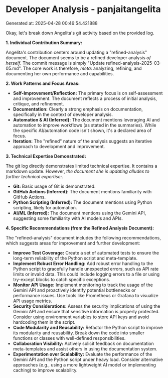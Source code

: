 # Developer Analysis - panjaitangelita
Generated at: 2025-04-28 00:46:54.421888

Okay, let's break down Angelita's git activity based on the provided log.

**1. Individual Contribution Summary:**

Angelita's contribution centers around updating a "refined-analysis" document.  The document seems to be a refined developer analysis *of herself*.  The commit message is simply "Update refined-analysis-2025-03-05.md".  The core work is therefore, *meta*: analyzing, refining, and documenting her own performance and capabilities.

**2. Work Patterns and Focus Areas:**

*   **Self-Improvement/Reflection:**  The primary focus is on self-assessment and improvement. The document reflects a process of initial analysis, critique, and refinement.
*   **Documentation:** Clearly a strong emphasis on documentation, specifically in the context of developer analysis.
*   **Automation & AI (Inferred):** The document mentions leveraging AI and automation to improve workflows (as stated in the summaries). While the specific AI/automation code isn't shown, it's a declared area of focus.
*   **Iteration:** The "refined" nature of the analysis suggests an iterative approach to development and improvement.

**3. Technical Expertise Demonstrated:**

The git log directly demonstrates limited technical expertise. It contains a markdown update. However, *the document she is updating alludes to further technical expertise:*.

*   **Git:**  Basic usage of Git is demonstrated.
*   **GitHub Actions (Inferred):** The document mentions familiarity with GitHub Actions.
*   **Python Scripting (Inferred):** The document mentions using Python scripting, likely for automation.
*   **AI/ML (Inferred):**  The document mentions using the Gemini API, suggesting some familiarity with AI models and APIs.

**4. Specific Recommendations (from the Refined Analysis Document):**

The "refined-analysis" document includes the following recommendations, which suggests areas for improvement and further development:

*   **Improve Test Coverage:** Create a set of automated tests to ensure the long-term reliability of the Python script and meta-template.
*   **Implement Robust Error Handling:** Add robust error handling to the Python script to gracefully handle unexpected errors, such as API rate limits or invalid data.  This could include logging errors to a file or using try-except blocks to catch specific exceptions.
*   **Monitor API Usage:** Implement monitoring to track the usage of the Gemini API and proactively identify potential bottlenecks or performance issues. Use tools like Prometheus or Grafana to visualize API usage metrics.
*   **Security Considerations:** Assess the security implications of using the Gemini API and ensure that sensitive information is properly protected. Consider using environment variables to store API keys and avoid hardcoding them in the script.
*   **Code Modularity and Reusability:**  Refactor the Python script to improve its modularity and reusability. Break down the code into smaller functions or classes with well-defined responsibilities.
*   **Collaboration Visibility:**  Actively solicit feedback on documentation meta-templates and assist others in using the documentation system.
*   **Experimentation over Scalability:** Evaluate the performance of the Gemini API and the Python script under heavy load. Consider alternative approaches (e.g., using a more lightweight AI model or implementing caching) to improve scalability.
